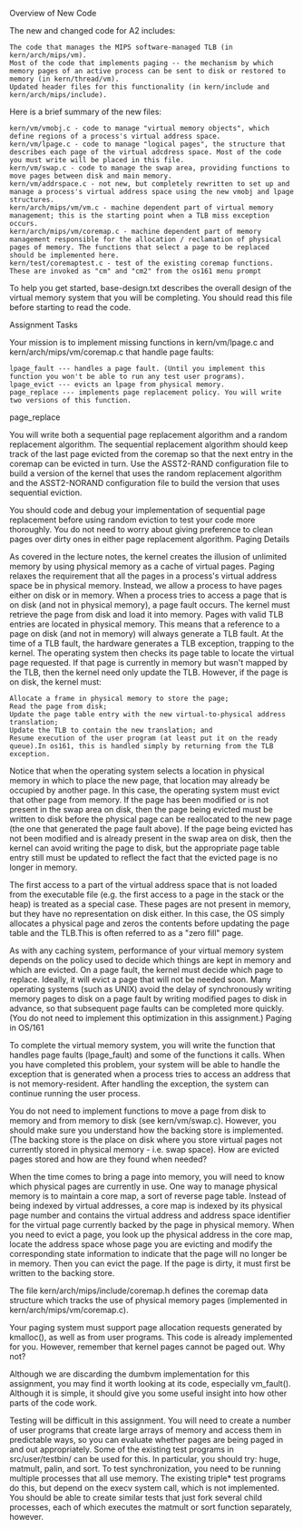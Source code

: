 Overview of New CodeThe new and changed code for A2 includes:    The code that manages the MIPS software-managed TLB (in kern/arch/mips/vm).    Most of the code that implements paging -- the mechanism by which memory pages of an active process can be sent to disk or restored to memory (in kern/thread/vm).    Updated header files for this functionality (in kern/include and kern/arch/mips/include). Here is a brief summary of the new files:    kern/vm/vmobj.c - code to manage "virtual memory objects", which define regions of a process's virtual address space.    kern/vm/lpage.c - code to manage "logical pages", the structure that describes each page of the virtual adcdress space. Most of the code you must write will be placed in this file.    kern/vm/swap.c - code to manage the swap area, providing functions to move pages between disk and main memory.    kern/vm/addrspace.c - not new, but completely rewritten to set up and manage a process's virtual address space using the new vmobj and lpage structures.    kern/arch/mips/vm/vm.c - machine dependent part of virtual memory management; this is the starting point when a TLB miss exception occurs.    kern/arch/mips/vm/coremap.c - machine dependent part of memory management responsible for the allocation / reclamation of physical pages of memory. The functions that select a page to be replaced should be implemented here.    kern/test/coremaptest.c - test of the existing coremap functions. These are invoked as "cm" and "cm2" from the os161 menu promptTo help you get started, base-design.txt describes the overall design of the virtual memory system that you will be completing. You should read this file before starting to read the code.Assignment TasksYour mission is to implement missing functions in kern/vm/lpage.c and kern/arch/mips/vm/coremap.c that handle page faults:    lpage_fault --- handles a page fault. (Until you implement this function you won't be able to run any test user programs).    lpage_evict --- evicts an lpage from physical memory.    page_replace --- implements page replacement policy. You will write two versions of this function.page_replaceYou will write both a sequential page replacement algorithm and a random replacement algorithm. The sequential replacement algorithm should keep track of the last page evicted from the coremap so that the next entry in the coremap can be evicted in turn. Use the ASST2-RAND configuration file to build a version of the kernel that uses the random replacement algorithm and the ASST2-NORAND configuration file to build the version that uses sequential eviction.You should code and debug your implementation of sequential page replacement before using random eviction to test your code more thoroughly. You do not need to worry about giving preference to clean pages over dirty ones in either page replacement algorithm.Paging DetailsAs covered in the lecture notes, the kernel creates the illusion of unlimited memory by using physical memory as a cache of virtual pages. Paging relaxes the requirement that all the pages in a process's virtual address space be in physical memory. Instead, we allow a process to have pages either on disk or in memory. When a process tries to access a page that is on disk (and not in physical memory), a page fault occurs. The kernel must retrieve the page from disk and load it into memory. Pages with valid TLB entries are located in physical memory. This means that a reference to a page on disk (and not in memory) will always generate a TLB fault. At the time of a TLB fault, the hardware generates a TLB exception, trapping to the kernel. The operating system then checks its page table to locate the virtual page requested. If that page is currently in memory but wasn't mapped by the TLB, then the kernel need only update the TLB. However, if the page is on disk, the kernel must:    Allocate a frame in physical memory to store the page;    Read the page from disk;    Update the page table entry with the new virtual-to-physical address translation;    Update the TLB to contain the new translation; and    Resume execution of the user program (at least put it on the ready queue).In os161, this is handled simply by returning from the TLB exception.Notice that when the operating system selects a location in physical memory in which to place the new page, that location may already be occupied by another page. In this case, the operating system must evict that other page from memory. If the page has been modified or is not present in the swap area on disk, then the page being evicted must be written to disk before the physical page can be reallocated to the new page (the one that generated the page fault above). If the page being evicted has not been modified and is already present in the swap area on disk, then the kernel can avoid writing the page to disk, but the appropriate page table entry still must be updated to reflect the fact that the evicted page is no longer in memory.The first access to a part of the virtual address space that is not loaded from the executable file (e.g. the first access to a page in the stack or the heap) is treated as a special case. These pages are not present in memory, but they have no representation on disk either. In this case, the OS simply allocates a physical page and zeros the contents before updating the page table and the TLB.This is often referred to as a "zero fill" page.As with any caching system, performance of your virtual memory system depends on the policy used to decide which things are kept in memory and which are evicted. On a page fault, the kernel must decide which page to replace. Ideally, it will evict a page that will not be needed soon. Many operating systems (such as UNIX) avoid the delay of synchronously writing memory pages to disk on a page fault by writing modified pages to disk in advance, so that subsequent page faults can be completed more quickly. (You do not need to implement this optimization in this assignment.)Paging in OS/161To complete the virtual memory system, you will write the function that handles page faults (lpage_fault) and some of the functions it calls. When you have completed this problem, your system will be able to handle the exception that is generated when a process tries to access an address that is not memory-resident. After handling the exception, the system can continue running the user process.You do not need to implement functions to move a page from disk to memory and from memory to disk (see kern/vm/swap.c). However, you should make sure you understand how the backing store is implemented. (The backing store is the place on disk where you store virtual pages not currently stored in physical memory - i.e. swap space). How are evicted pages stored and how are they found when needed?When the time comes to bring a page into memory, you will need to know which physical pages are currently in use. One way to manage physical memory is to maintain a core map, a sort of reverse page table. Instead of being indexed by virtual addresses, a core map is indexed by its physical page number and contains the virtual address and address space identifier for the virtual page currently backed by the page in physical memory. When you need to evict a page, you look up the physical address in the core map, locate the address space whose page you are evicting and modify the corresponding state information to indicate that the page will no longer be in memory. Then you can evict the page. If the page is dirty, it must first be written to the backing store.The file kern/arch/mips/include/coremap.h defines the coremap data structure which tracks the use of physical memory pages (implemented in kern/arch/mips/vm/coremap.c).Your paging system must support page allocation requests generated by kmalloc(), as well as from user programs. This code is already implemented for you. However, remember that kernel pages cannot be paged out. Why not?Although we are discarding the dumbvm implementation for this assignment, you may find it worth looking at its code, especially vm_fault(). Although it is simple, it should give you some useful insight into how other parts of the code work.Testing will be difficult in this assignment. You will need to create a number of user programs that create large arrays of memory and access them in predictable ways, so you can evaluate whether pages are being paged in and out appropriately. Some of the existing test programs in src/user/testbin/ can be used for this. In particular, you should try: huge, matmult, palin, and sort. To test synchronization, you need to be running multiple processes that all use memory. The existing triple* test programs do this, but depend on the execv system call, which is not implemented. You should be able to create similar tests that just fork several child processes, each of which executes the matmult or sort function separately, however. 